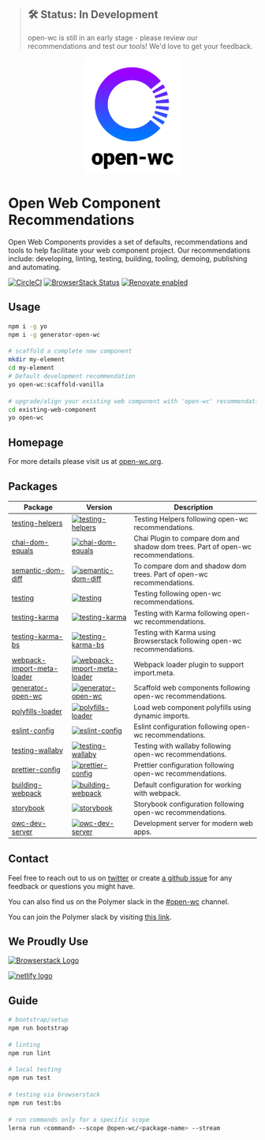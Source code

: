 > ## 🛠 Status: In Development
> open-wc is still in an early stage - please review our recommendations and test our tools! We'd love to get your feedback.

<p align="center"><img src="https://github.com/open-wc/open-wc/blob/master/assets/images/logo.png" width="200" alt="Open-wc Logo" /></p>

# Open Web Component Recommendations
Open Web Components provides a set of defaults, recommendations and tools to help facilitate your web component project. Our recommendations include: developing, linting, testing, building, tooling, demoing, publishing and automating.

[![CircleCI](https://circleci.com/gh/open-wc/open-wc.svg?style=shield)](https://circleci.com/gh/open-wc/open-wc)
[![BrowserStack Status](https://www.browserstack.com/automate/badge.svg?badge_key=M2UrSFVRang2OWNuZXlWSlhVc3FUVlJtTDkxMnp6eGFDb2pNakl4bGxnbz0tLUE5RjhCU0NUT1ZWa0NuQ3MySFFWWnc9PQ==--86f7fac07cdbd01dd2b26ae84dc6c8ca49e45b50)](https://www.browserstack.com/automate/public-build/M2UrSFVRang2OWNuZXlWSlhVc3FUVlJtTDkxMnp6eGFDb2pNakl4bGxnbz0tLUE5RjhCU0NUT1ZWa0NuQ3MySFFWWnc9PQ==--86f7fac07cdbd01dd2b26ae84dc6c8ca49e45b50)
[![Renovate enabled](https://img.shields.io/badge/renovate-enabled-brightgreen.svg)](https://renovatebot.com/)

## Usage
```bash
npm i -g yo
npm i -g generator-open-wc

# scaffold a complete new component
mkdir my-element
cd my-element
# Default development recommendation
yo open-wc:scaffold-vanilla

# upgrade/align your existing web component with 'open-wc' recommendations
cd existing-web-component
yo open-wc
```

## Homepage
For more details please visit us at [open-wc.org](https://www.open-wc.org).

## Packages

| Package | Version | Description |
|------------------------------------------------------------------------------------------------|-------------------------------------------------------------------------------------------------------------------------|-------------------------------------------------------------------------------------------------------------------------------------------------------------------------------------------------------------|
| [testing-helpers](https://github.com/open-wc/open-wc/tree/master/packages/testing-helpers) | [![testing-helpers](https://img.shields.io/npm/v/@open-wc/testing-helpers.svg)](https://www.npmjs.com/package/@open-wc/testing-helpers) | Testing Helpers following open-wc recommendations. |
| [chai-dom-equals](https://github.com/open-wc/open-wc/tree/master/packages/chai-dom-equals) | [![chai-dom-equals](https://img.shields.io/npm/v/@open-wc/chai-dom-equals.svg)](https://www.npmjs.com/package/@open-wc/chai-dom-equals) | Chai Plugin to compare dom and shadow dom trees. Part of open-wc recommendations. |
| [semantic-dom-diff](https://github.com/open-wc/open-wc/tree/master/packages/semantic-dom-diff) | [![semantic-dom-diff](https://img.shields.io/npm/v/@open-wc/semantic-dom-diff.svg)](https://www.npmjs.com/package/@open-wc/semantic-dom-diff) | To compare dom and shadow dom trees. Part of open-wc recommendations. |
| [testing](https://github.com/open-wc/open-wc/tree/master/packages/testing) | [![testing](https://img.shields.io/npm/v/@open-wc/testing.svg)](https://www.npmjs.com/package/@open-wc/testing) | Testing following open-wc recommendations. |
| [testing-karma](https://github.com/open-wc/open-wc/tree/master/packages/testing-karma) | [![testing-karma](https://img.shields.io/npm/v/@open-wc/testing-karma.svg)](https://www.npmjs.com/package/@open-wc/testing-karma) | Testing with Karma following open-wc recommendations. |
| [testing-karma-bs](https://github.com/open-wc/open-wc/tree/master/packages/testing-karma-bs) | [![testing-karma-bs](https://img.shields.io/npm/v/@open-wc/testing-karma-bs.svg)](https://www.npmjs.com/package/@open-wc/testing-karma-bs) | Testing with Karma using Browserstack following open-wc recommendations. |
| [webpack-import-meta-loader](https://github.com/open-wc/open-wc/tree/master/packages/webpack-import-meta-loader) | [![webpack-import-meta-loader](https://img.shields.io/npm/v/@open-wc/webpack-import-meta-loader.svg)](https://www.npmjs.com/package/@open-wc/webpack-import-meta-loader) | Webpack loader plugin to support import.meta. |
| [generator-open-wc](https://github.com/open-wc/open-wc/tree/master/packages/generator-open-wc) | [![generator-open-wc](https://img.shields.io/npm/v/generator-open-wc.svg)](https://www.npmjs.com/package/generator-open-wc) | Scaffold web components following open-wc recommendations. |
| [polyfills-loader](https://github.com/open-wc/open-wc/tree/master/packages/polyfills-loader) | [![polyfills-loader](https://img.shields.io/npm/v/@open-wc/polyfills-loader.svg)](https://www.npmjs.com/package/@open-wc/polyfills-loader) | Load web component polyfills using dynamic imports. |
| [eslint-config](https://github.com/open-wc/open-wc/tree/master/packages/eslint-config) | [![eslint-config](https://img.shields.io/npm/v/@open-wc/eslint-config.svg)](https://www.npmjs.com/package/@open-wc/eslint-config) | Eslint configuration following open-wc recommendations. |
| [testing-wallaby](https://github.com/open-wc/open-wc/tree/master/packages/testing-wallaby) | [![testing-wallaby](https://img.shields.io/npm/v/@open-wc/testing-wallaby.svg)](https://www.npmjs.com/package/@open-wc/testing-wallaby) | Testing with wallaby following open-wc recommendations. |
| [prettier-config](https://github.com/open-wc/open-wc/tree/master/packages/prettier-config) | [![prettier-config](https://img.shields.io/npm/v/@open-wc/prettier-config.svg)](https://www.npmjs.com/package/@open-wc/prettier-config) | Prettier configuration following open-wc recommendations. |
| [building-webpack](https://github.com/open-wc/open-wc/tree/master/packages/building-webpack) | [![building-webpack](https://img.shields.io/npm/v/@open-wc/building-webpack.svg)](https://www.npmjs.com/package/@open-wc/building-webpack) | Default configuration for working with webpack. |
| [storybook](https://github.com/open-wc/open-wc/tree/master/packages/storybook) | [![storybook](https://img.shields.io/npm/v/@open-wc/storybook.svg)](https://www.npmjs.com/package/@open-wc/storybook) | Storybook configuration following open-wc recommendations. |
| [owc-dev-server](https://github.com/open-wc/open-wc/tree/master/packages/owc-dev-server) | [![owc-dev-server](https://img.shields.io/npm/v/owc-dev-server.svg)](https://www.npmjs.com/package/owc-dev-server) | Development server for modern web apps. |

## Contact
Feel free to reach out to us on [twitter](https://twitter.com/OpenWc) or create [a github issue](https://github.com/open-wc/open-wc/issues/new) for any feedback or questions you might have.

You can also find us on the Polymer slack in the [#open-wc](https://polymer.slack.com/messages/CE6D9DN05) channel.

You can join the Polymer slack by visiting [this link](https://join.slack.com/t/polymer/shared_invite/enQtNTAzNzg3NjU4ODM4LTkzZGVlOGIxMmNiMjMzZDM1YzYyMzdiYTk0YjQyOWZhZTMwN2RlNjM5ZDFmZjMxZWRjMWViMDA1MjNiYWFhZWM).


## We Proudly Use
<a href="http://browserstack.com/" style="border: none;"><img src="https://github.com/open-wc/open-wc/blob/master/assets/images/Browserstack-logo.svg" width="200" alt="Browserstack Logo" /></a>

<a href="http://netlify.com/" style="border: none;"><img src="https://www.netlify.com/img/press/logos/full-logo-light.svg" width="185" alt="netlify logo" /></a>


## Guide
```bash
# bootstrap/setup
npm run bootstrap

# linting
npm run lint

# local testing
npm run test

# testing via browserstack
npm run test:bs

# run commands only for a specific scope
lerna run <command> --scope @open-wc/<package-name> --stream
```
